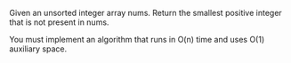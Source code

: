 Given an unsorted integer array nums. Return the smallest positive integer that is not present in nums.

You must implement an algorithm that runs in O(n) time and uses O(1) auxiliary space.